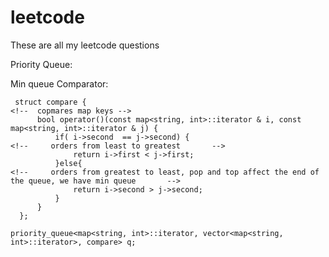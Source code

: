 # leetcode
These are all my leetcode questions

Priority Queue:

Min queue Comparator:

```
 struct compare {
<!--  copmares map keys -->
      bool operator()(const map<string, int>::iterator & i, const map<string, int>::iterator & j) {
          if( i->second  == j->second) {
<!--     orders from least to greatest       -->
              return i->first < j->first;
          }else{
<!--     orders from greatest to least, pop and top affect the end of the queue, we have min queue       -->
              return i->second > j->second;
          }
      }
  };
 ```
 ```
 priority_queue<map<string, int>::iterator, vector<map<string, int>::iterator>, compare> q;
 ```
        
